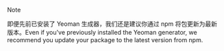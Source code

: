 > [!NOTE]
> <span data-ttu-id="c9b64-101">即便先前已安装了 Yeoman 生成器，我们还是建议你通过 npm 将包更新为最新版本。</span><span class="sxs-lookup"><span data-stu-id="c9b64-101">Even if you've previously installed the Yeoman generator, we recommend you update your package to the latest version from npm.</span></span>